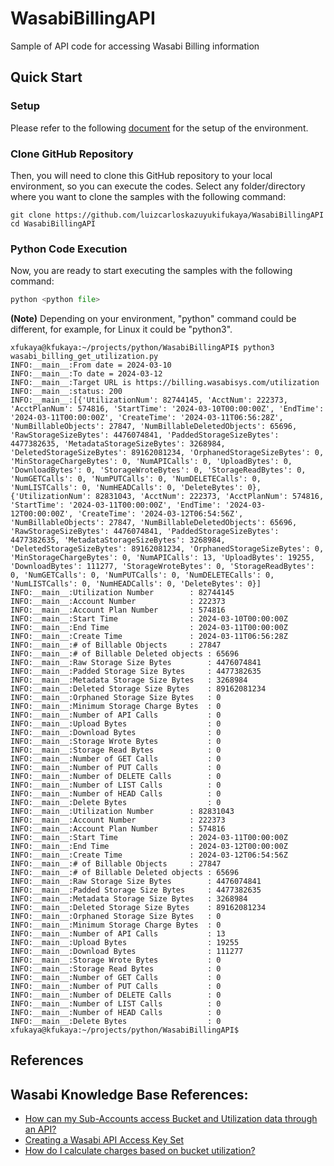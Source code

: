 # WasabiBillingAPI
Sample of API code for accessing Wasabi Billing information

## Quick Start
### Setup
Please refer to the following [document](https://github.com/luizcarloskazuyukifukaya/s3pythonsamples/blob/main/README.md) for the setup of the environment.

### Clone GitHub Repository
Then, you will need to clone this GitHub repository to your local environment, so you can execute the codes.
 Select any folder/directory where you want to clone the samples with the following command:
 
```
git clone https://github.com/luizcarloskazuyukifukaya/WasabiBillingAPI
cd WasabiBillingAPI
```
### Python Code Execution
Now, you are ready to start executing the samples with the following command:
```Python
python <python file>
```
**(Note)** Depending on your environment, "python" command could be different, for example, for Linux it could be "python3".
```example
xfukaya@kfukaya:~/projects/python/WasabiBillingAPI$ python3 wasabi_billing_get_utilization.py
INFO:__main__:From date = 2024-03-10
INFO:__main__:To date = 2024-03-12
INFO:__main__:Target URL is https://billing.wasabisys.com/utilization
INFO:__main__:status: 200
INFO:__main__:[{'UtilizationNum': 82744145, 'AcctNum': 222373, 'AcctPlanNum': 574816, 'StartTime': '2024-03-10T00:00:00Z', 'EndTime': '2024-03-11T00:00:00Z', 'CreateTime': '2024-03-11T06:56:28Z', 'NumBillableObjects': 27847, 'NumBillableDeletedObjects': 65696, 'RawStorageSizeBytes': 4476074841, 'PaddedStorageSizeBytes': 4477382635, 'MetadataStorageSizeBytes': 3268984, 'DeletedStorageSizeBytes': 89162081234, 'OrphanedStorageSizeBytes': 0, 'MinStorageChargeBytes': 0, 'NumAPICalls': 0, 'UploadBytes': 0, 'DownloadBytes': 0, 'StorageWroteBytes': 0, 'StorageReadBytes': 0, 'NumGETCalls': 0, 'NumPUTCalls': 0, 'NumDELETECalls': 0, 'NumLISTCalls': 0, 'NumHEADCalls': 0, 'DeleteBytes': 0}, {'UtilizationNum': 82831043, 'AcctNum': 222373, 'AcctPlanNum': 574816, 'StartTime': '2024-03-11T00:00:00Z', 'EndTime': '2024-03-12T00:00:00Z', 'CreateTime': '2024-03-12T06:54:56Z', 'NumBillableObjects': 27847, 'NumBillableDeletedObjects': 65696, 'RawStorageSizeBytes': 4476074841, 'PaddedStorageSizeBytes': 4477382635, 'MetadataStorageSizeBytes': 3268984, 'DeletedStorageSizeBytes': 89162081234, 'OrphanedStorageSizeBytes': 0, 'MinStorageChargeBytes': 0, 'NumAPICalls': 13, 'UploadBytes': 19255, 'DownloadBytes': 111277, 'StorageWroteBytes': 0, 'StorageReadBytes': 0, 'NumGETCalls': 0, 'NumPUTCalls': 0, 'NumDELETECalls': 0, 'NumLISTCalls': 0, 'NumHEADCalls': 0, 'DeleteBytes': 0}]
INFO:__main__:Utilization Number        : 82744145
INFO:__main__:Account Number            : 222373
INFO:__main__:Account Plan Number       : 574816
INFO:__main__:Start Time                : 2024-03-10T00:00:00Z
INFO:__main__:End Time                  : 2024-03-11T00:00:00Z
INFO:__main__:Create Time               : 2024-03-11T06:56:28Z
INFO:__main__:# of Billable Objects     : 27847
INFO:__main__:# of Billable Deleted objects : 65696
INFO:__main__:Raw Storage Size Bytes        : 4476074841
INFO:__main__:Padded Storage Size Bytes     : 4477382635
INFO:__main__:Metadata Storage Size Bytes   : 3268984
INFO:__main__:Deleted Storage Size Bytes    : 89162081234
INFO:__main__:Orphaned Storage Size Bytes   : 0
INFO:__main__:Minimum Storage Charge Bytes  : 0
INFO:__main__:Number of API Calls           : 0
INFO:__main__:Upload Bytes                  : 0
INFO:__main__:Download Bytes                : 0
INFO:__main__:Storage Wrote Bytes           : 0
INFO:__main__:Storage Read Bytes            : 0
INFO:__main__:Number of GET Calls           : 0
INFO:__main__:Number of PUT Calls           : 0
INFO:__main__:Number of DELETE Calls        : 0
INFO:__main__:Number of LIST Calls          : 0
INFO:__main__:Number of HEAD Calls          : 0
INFO:__main__:Delete Bytes                  : 0
INFO:__main__:Utilization Number        : 82831043
INFO:__main__:Account Number            : 222373
INFO:__main__:Account Plan Number       : 574816
INFO:__main__:Start Time                : 2024-03-11T00:00:00Z
INFO:__main__:End Time                  : 2024-03-12T00:00:00Z
INFO:__main__:Create Time               : 2024-03-12T06:54:56Z
INFO:__main__:# of Billable Objects     : 27847
INFO:__main__:# of Billable Deleted objects : 65696
INFO:__main__:Raw Storage Size Bytes        : 4476074841
INFO:__main__:Padded Storage Size Bytes     : 4477382635
INFO:__main__:Metadata Storage Size Bytes   : 3268984
INFO:__main__:Deleted Storage Size Bytes    : 89162081234
INFO:__main__:Orphaned Storage Size Bytes   : 0
INFO:__main__:Minimum Storage Charge Bytes  : 0
INFO:__main__:Number of API Calls           : 13
INFO:__main__:Upload Bytes                  : 19255
INFO:__main__:Download Bytes                : 111277
INFO:__main__:Storage Wrote Bytes           : 0
INFO:__main__:Storage Read Bytes            : 0
INFO:__main__:Number of GET Calls           : 0
INFO:__main__:Number of PUT Calls           : 0
INFO:__main__:Number of DELETE Calls        : 0
INFO:__main__:Number of LIST Calls          : 0
INFO:__main__:Number of HEAD Calls          : 0
INFO:__main__:Delete Bytes                  : 0
xfukaya@kfukaya:~/projects/python/WasabiBillingAPI$
```

## References
## Wasabi Knowledge Base References:
- [How can my Sub-Accounts access Bucket and Utilization data through an API?](https://knowledgebase.wasabi.com/hc/en-us/articles/6890797591323-How-can-my-Sub-Accounts-access-Bucket-and-Utilization-data-through-an-API)
- [Creating a Wasabi API Access Key Set](https://knowledgebase.wasabi.com/hc/en-us/articles/360019677192-Creating-a-Wasabi-API-Access-Key-Set)
- [How do I calculate charges based on bucket utilization?](https://knowledgebase.wasabi.com/hc/en-us/articles/360042869892-How-do-I-calculate-charges-based-on-bucket-utilization)
